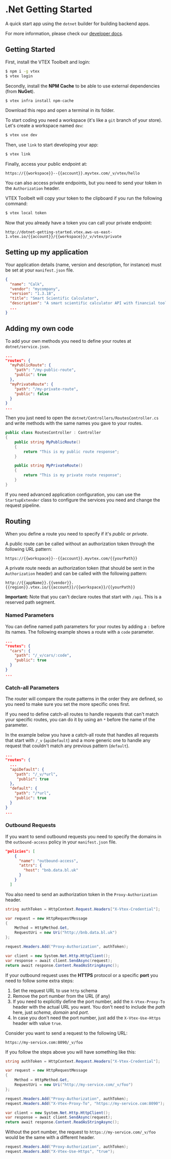 # .Net Getting Started

A quick start app using the `dotnet` builder for building backend apps.

For more information, please check our [developer docs](https://vtex.io).

## Getting Started

First, install the VTEX Toolbelt and login:

```bash
$ npm i -g vtex
$ vtex login
```

Secondly, install the **NPM Cache** to be able to use external dependencies (from **NuGet**).

```bash
$ vtex infra install npm-cache
```

Download this repo and open a terminal in its folder.

To start coding you need a workspace (it's like a `git` branch of your store). Let's create a workspace named `dev`:

```bash
$ vtex use dev
```

Then, use `link` to start developing your app:

```bash
$ vtex link
```

Finally, access your public endpoint at:

`https://{{workspace}}--{{account}}.myvtex.com/_v/vtex/hello`

You can also access private endpoints, but you need to send your token in the `Authorization` header.

VTEX Toolbelt will copy your token to the clipboard if you run the following command:

```bash
$ vtex local token
```

Now that you already have a token you can call your private endpoint:

`http://dotnet-getting-started.vtex.aws-us-east-1.vtex.io/{{account}}/{{workspace}}/_v/vtex/private`

## Setting up my application

Your application details (name, version and description, for instance) must be set at your `manifest.json` file.

```json
{
  "name": "Calk",
  "vendor": "mycompany",
  "version": "1.3.18",
  "title": "Smart Scientific Calculator",
  "description": "A smart scientific calculator API with financial tools",
  ...
}
```

## Adding my own code

To add your own methods you need to define your routes at `dotnet/service.json`.

```json
...
"routes": {
  "myPublicRoute": {
    "path": "/my-public-route",
    "public": true
  },
  "myPrivateRoute": {
    "path": "/my-private-route",
    "public": false
  }
}
...
```

Then you just need to open the `dotnet/Controllers/RoutesController.cs` and write methods with the same names you gave to your routes.

```C#
public class RoutesController : Controller
{
    public string MyPublicRoute()
    {
        return "This is my public route response";
    }

    public string MyPrivateRoute()
    {
        return "This is my private route response";
    }
}
```

If you need advanced application configuration, you can use the `StartupExtender` class to configure the services you need and change the request pipeline.

## Routing

When you define a route you need to specify if it's _public_ or _private_.

A public route can be called without an authorization token through the following URL pattern:

`https://{{workspace}}--{{account}}.myvtex.com/{{yourPath}}`

A private route needs an authorization token (that should be sent in the `Authorization` header) and can be called with the following pattern:

`http://{{appName}}.{{vendor}}.{{region}}.vtex.io/{{account}}/{{workspace}}/{{yourPath}}`

**Important:** Note that you can't declare routes that start with `/api`. This is a reserved path segment.

### Named Parameters

You can define named path parameters for your routes by adding a `:` before its names. The following example shows a route with a `code` parameter.

```json
...
"routes": {
  "cars": {
    "path": "/_v/cars/:code",
    "public": true
  }
}
...
```

### Catch-all Parameters

The router will compare the route patterns in the order they are defined, so you need to make sure you set the more specific ones first.

If you need to define catch-all routes to handle requests that can't match your specific routes, you can do it by using an `*` before the name of the parameter.

In the example below you have a catch-all route that handles all requests that start with `/_v` (`apiDefault`) and a more generic one to handle any request that couldn't match any previous pattern (`default`).

```json
...
"routes": {
  ...
  "apiDefault": {
    "path": "/_v/*url",
     "public": true
  },
  "default": {
    "path": "/*url",
    "public": true
  }
}
...
```

### Outbound Requests

If you want to send outbound requests you need to specify the domains in the `outbound-access` policy in your `manifest.json` file.

```json
"policies": [
    {
      "name": "outbound-access",
      "attrs": {
        "host": "bnb.data.bl.uk"
      }
    }
  ]
```

You also need to send an authorization token in the `Proxy-Authorization` header.

```C#
string authToken = HttpContext.Request.Headers["X-Vtex-Credential"];

var request = new HttpRequestMessage
{
    Method = HttpMethod.Get,
    RequestUri = new Uri("http://bnb.data.bl.uk")
};

request.Headers.Add("Proxy-Authorization", authToken);

var client = new System.Net.Http.HttpClient();
var response = await client.SendAsync(request);
return await response.Content.ReadAsStringAsync();
```

If your outbound request uses the **HTTPS** protocol or a specific **port** you need to follow some extra steps:
1. Set the request URL to use `http` schema
2. Remove the port number from the URL (if any)
3. If you need to explicitly define the port number, add the `X-Vtex-Proxy-To` header with the actual URL you want. You don't need to include the _path_ here, just _schema_, _domain_ and _port_.
4. In case you don't need the port number, just add the `X-Vtex-Use-Https` header with value `true`.

Consider you want to send a request to the following URL:

`https://my-service.com:8090/_v/foo`

If you follow the steps above you will have something like this:

```C#
string authToken = HttpContext.Request.Headers["X-Vtex-Credential"];

var request = new HttpRequestMessage
{
    Method = HttpMethod.Get,
    RequestUri = new Uri("http://my-service.com/_v/foo")
};

request.Headers.Add("Proxy-Authorization", authToken);
request.Headers.Add("X-Vtex-Proxy-To", "https://my-service.com:8090");

var client = new System.Net.Http.HttpClient();
var response = await client.SendAsync(request);
return await response.Content.ReadAsStringAsync();
```

Without the port number, the request to `https://my-service.com/_v/foo` would be the same with a different header.

```C#
request.Headers.Add("Proxy-Authorization", authToken);
request.Headers.Add("X-Vtex-Use-Https", "true");
```

